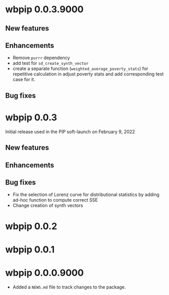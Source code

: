 # wbpip 0.0.3.9000

## New features

## Enhancements

* Remove `purrr` dependency
* add test for `sd_create_synth_vector`
* create a separate function (`weighted_average_poverty_stats`) for repetitive calculation in adjust poverty stats and add corresponding test case for it. 

## Bug fixes

# wbpip 0.0.3

Initial release used in the PIP soft-launch on February 9, 2022

## New features

## Enhancements

## Bug fixes

* Fix the selection of Lorenz curve for distributional statistics by adding ad-hoc function to compute correct SSE
* Change creation of synth vectors

# wbpip 0.0.2

# wbpip 0.0.1

# wbpip 0.0.0.9000

* Added a `NEWS.md` file to track changes to the package.
